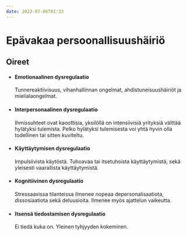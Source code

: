 ```yaml
---
date: 2022-07-06T01:33
---
```


# Epävakaa persoonallisuushäiriö

## Oireet
- #### Emotionaalinen dysregulaatio
	Tunnereaktiivisuus, vihanhallinnan ongelmat, ahdistuneisuushäiriöt ja mielialaongelmat. 
- #### Interpersonaalinen dysregulaatio
	Ihmissuhteet ovat kaoottisia, yksilöllä on intensiivisiä yrityksiä välttää hylätyksi tulemista. Pelko hylätyksi tulemisesta voi yhtä hyvin olla todellinen tai sitten kuviteltu.
- #### Käyttäytymisen dysregulaatio
	Impulsiivista käytöstä. Tuhoavaa tai itsetuhoista käyttäytymistä, sekä yleisesti vaarallista käyttäytymistä.
- #### Kognitiivinen dysregulaatio
	Stressaavissa tilanteissa ilmenee nopeaa depersonalisaatiota, dissosiaatiota sekä deluusioita. Ilmenee myös ajattelun vaikeutta.
- #### Itsensä tiedostamisen dysregulaatio
	Ei tiedä kuka on. Yleinen tyhjyyden kokeminen.


